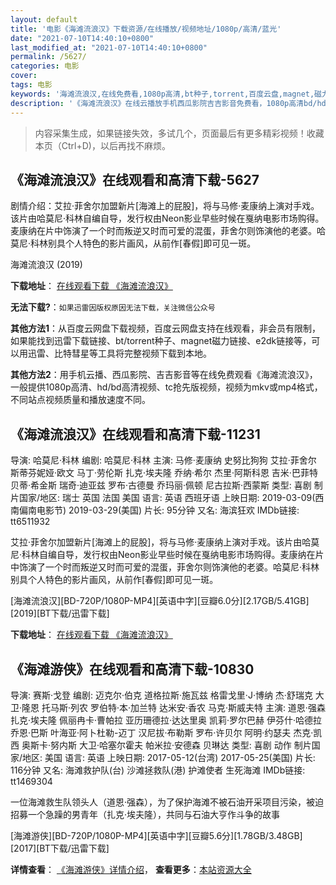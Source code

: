```yaml
---
layout: default
title: '电影《海滩流浪汉》下载资源/在线播放/视频地址/1080p/高清/蓝光'
date: "2021-07-10T14:40:10+0800"
last_modified_at: "2021-07-10T14:40:10+0800"
permalink: /5627/
categories: 电影
cover:
tags: 电影
keywords: '海滩流浪汉,在线免费看,1080p高清,bt种子,torrent,百度云盘,magnet,磁力链,迅雷下载资源'
description: '《海滩流浪汉》在线云播放手机西瓜影院吉吉影音免费看，1080p高清bd/hd未删减完整版和tc抢先枪版，mkv/mp4格式，附带bt/torrent种子、magnet/磁力链、百度云盘、网盘资源迅雷下载链接'
---
```


>内容采集生成，如果链接失效，多试几个，页面最后有更多精彩视频！收藏本页（Ctrl+D)，以后再找不麻烦。


## 《海滩流浪汉》在线观看和高清下载-5627

剧情介绍：艾拉·菲舍尔加盟新片[海滩上的屁股]，将与马修·麦康纳上演对手戏。该片由哈莫尼·科林自编自导，发行权由Neon影业早些时候在戛纳电影市场购得。麦康纳在片中饰演了一个时而叛逆又时而可爱的混蛋，菲舍尔则饰演他的老婆。哈莫尼·科林别具个人特色的影片画风，从前作[春假]即可见一斑。


海滩流浪汉 (2019)

**下载地址**： [在线观看下载 《海滩流浪汉》](https://www.btbtdy.me/btdy/dy15990.html) 


**无法下载?**：`如果迅雷因版权原因无法下载，关注微信公众号 `

**其他方法1**：从百度云网盘下载视频，百度云网盘支持在线观看，非会员有限制，如果能找到迅雷下载链接、bt/torrent种子、magnet磁力链接、e2dk链接等，可以用迅雷、比特彗星等工具将完整视频下载到本地。

**其他方法2**：用手机云播、西瓜影院、吉吉影音等在线免费观看《海滩流浪汉》，一般提供1080p高清、hd/bd高清视频、tc抢先版视频，视频为mkv或mp4格式，不同站点视频质量和播放速度不同。


## 《海滩流浪汉》在线观看和高清下载-11231

导演: 哈莫尼·科林 编剧: 哈莫尼·科林 主演: 马修·麦康纳 史努比狗狗 艾拉·菲舍尔 斯蒂芬妮娅·欧文 马丁·劳伦斯 扎克·埃夫隆 乔纳·希尔 杰里·阿斯科恩 吉米·巴菲特 贝蒂·希金斯 瑞奇·迪亚兹 罗布·古德曼 乔玛丽·佩顿 尼古拉斯·西蒙斯 类型: 喜剧 制片国家/地区: 瑞士 英国 法国 美国 语言: 英语 西班牙语 上映日期: 2019-03-09(西南偏南电影节) 2019-03-29(美国) 片长: 95分钟 又名: 海滨狂欢 IMDb链接: tt6511932

艾拉·菲舍尔加盟新片[海滩上的屁股]，将与马修·麦康纳上演对手戏。该片由哈莫尼·科林自编自导，发行权由Neon影业早些时候在戛纳电影市场购得。麦康纳在片中饰演了一个时而叛逆又时而可爱的混蛋，菲舍尔则饰演他的老婆。哈莫尼·科林别具个人特色的影片画风，从前作[春假]即可见一斑。


[海滩流浪汉][BD-720P/1080P-MP4][英语中字][豆瓣6.0分][2.17GB/5.41GB][2019][BT下载/迅雷下载]

**下载地址**： [在线观看下载 《海滩流浪汉》](https://www.btdx8.com/torrent/htllh_2019.html) 


## 《海滩游侠》在线观看和高清下载-10830

导演: 赛斯·戈登 编剧: 迈克尔·伯克 道格拉斯·施瓦兹 格雷戈里·J·博纳 杰·舒瑞克 大卫·隆恩 托马斯·列农 罗伯特·本·加兰特 达米安·香农 马克·斯威夫特 主演: 道恩·强森 扎克·埃夫隆 佩丽冉卡·曹帕拉 亚历珊德拉·达达里奥 凯莉·罗尔巴赫 伊芬什·哈德拉 乔恩·巴斯 叶海亚·阿卜杜勒-迈丁 汉尼拔·布勒斯 罗布·许贝尔 阿明·约瑟夫 杰克·凯西 奥斯卡·努内斯 大卫·哈塞尔霍夫 帕米拉·安德森 贝琳达 类型: 喜剧 动作 制片国家/地区: 美国 语言: 英语 上映日期: 2017-05-12(台湾) 2017-05-25(美国) 片长: 116分钟 又名: 海滩救护队(台) 沙滩拯救队(港) 护滩使者 生死海滩 IMDb链接: tt1469304

一位海滩救生队领头人（道恩·强森），为了保护海滩不被石油开采项目污染，被迫招募一个急躁的男青年（扎克·埃夫隆），共同与石油大亨作斗争的故事


[海滩游侠][BD-720P/1080P-MP4][英语中字][豆瓣5.6分][1.78GB/3.48GB][2017][BT下载/迅雷下载]

**详情查看**： [《海滩游侠》详情介绍](/movie/10830/)， **查看更多**：[本站资源大全](/movie/t/all/)

